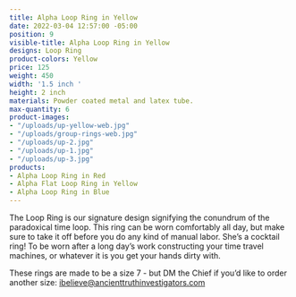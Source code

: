 ```yaml
---
title: Alpha Loop Ring in Yellow
date: 2022-03-04 12:57:00 -05:00
position: 9
visible-title: Alpha Loop Ring in Yellow
designs: Loop Ring
product-colors: Yellow
price: 125
weight: 450
width: '1.5 inch '
height: 2 inch
materials: Powder coated metal and latex tube.
max-quantity: 6
product-images:
- "/uploads/up-yellow-web.jpg"
- "/uploads/group-rings-web.jpg"
- "/uploads/up-2.jpg"
- "/uploads/up-1.jpg"
- "/uploads/up-3.jpg"
products:
- Alpha Loop Ring in Red
- Alpha Flat Loop Ring in Yellow
- Alpha Loop Ring in Blue
---
```


The Loop Ring is our signature design signifying the conundrum of the paradoxical time loop. This ring can be worn comfortably all day, but make sure to take it off before you do any kind of manual labor. She’s a cocktail ring! To be worn after a long day’s work constructing your time travel machines, or whatever it is you get your hands dirty with.

These rings are made to be a size 7 - but DM the Chief if you’d like to order another size: ibelieve@ancienttruthinvestigators.com